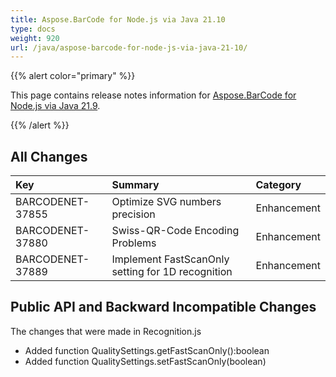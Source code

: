 ```yaml
---
title: Aspose.BarCode for Node.js via Java 21.10
type: docs
weight: 920
url: /java/aspose-barcode-for-node-js-via-java-21-10/
---
```


{{% alert color="primary" %}} 

This page contains release notes information for [Aspose.BarCode for Node.js via Java 21.9](https://downloads.aspose.com/barcode/nodejs/new-releases/aspose.barcode-for-node.js-via-java-21.10/).

{{% /alert %}} 
## **All Changes**

|**Key**|**Summary**|**Category**|
| :- | :- | :- |
|BARCODENET-37855|Optimize SVG numbers precision|Enhancement|
|BARCODENET-37880|Swiss-QR-Code Encoding Problems|Enhancement|
|BARCODENET-37889|Implement FastScanOnly setting for 1D recognition|Enhancement|

## **Public API and Backward Incompatible Changes**
The changes that were made in Recognition.js
- Added function QualitySettings.getFastScanOnly():boolean
- Added function QualitySettings.setFastScanOnly(boolean)